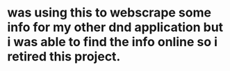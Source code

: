 # was using this to webscrape some info for my other dnd application but i was able to find the info online so i retired this project. 
